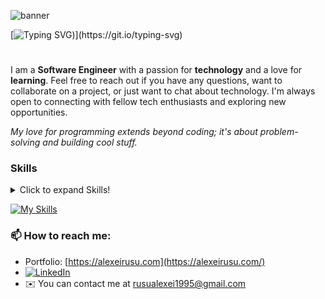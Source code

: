 
![banner](https://media.licdn.com/dms/image/v2/D4E16AQFbSZWDmo5-cw/profile-displaybackgroundimage-shrink_350_1400/profile-displaybackgroundimage-shrink_350_1400/0/1705274841643?e=1733356800&v=beta&t=zyjOZ5ibrix8PDnRMG1RAGI6nacxI_EPK-BsyC0PZvk)

[![Typing SVG](https://readme-typing-svg.demolab.com?font=VT323&size=29&pause=1000&color=07F768&center=true&vCenter=true&width=635&separator=%3C&lines=Hi%2C+My+name+is+Alex+;))](https://git.io/typing-svg)
#
I am a **Software Engineer** with a passion for **technology** and a love for **learning**.
Feel free to reach out if you have any questions, want to collaborate on a project, or just want to chat about technology. I'm always open to connecting with fellow tech enthusiasts and exploring new opportunities.

*My love for programming extends beyond coding; it's about problem-solving and building cool stuff.*

### Skills
<details>
   <summary>Click to expand Skills!</summary>
     
#### Front End
- HTML5
- CSS3
  * Sass
  * Tailwind
  * Bootstrap
- JavaScript
  - TypeScript
  - React
  - React Native
  - Vite
  - Redux
  - Next.js
#### Back End
- JavaScript
  - TypeScript
  - Node
  - Express
- Python
  - Django
  - Flask
  - FastAPI
- MongoDB
- PostgreSQL
#### Other
   - Docker
   - Figma
</details>

[![My Skills](https://skillicons.dev/icons?i=js,html,css,react,nextjs,py,prisma,nodejs,mongodb,ai,flask,fastapi,django,express,ts,vite,docker,bootstrap,tailwind,figma)](https://skillicons.dev)



### 📫 How to reach me:
 - Portfolio: [https://alexeirusu.com](https://alexeirusu.com/)
 - [![LinkedIn](https://img.shields.io/badge/LinkedIn-%230077B5.svg?logo=linkedin&logoColor=white)](https://www.linkedin.com/in/alexei-rusu-dev/)<br/> 
 - ✉️ You can contact me at rusualexei1995@gmail.com
   









